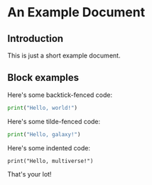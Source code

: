 # An Example Document

## Introduction

This is just a short example document.

## Block examples

Here's some backtick-fenced code:

```python
print("Hello, world!")
```

Here's some tilde-fenced code:

~~~python
print("Hello, galaxy!")
~~~

Here's some indented code:

    print("Hello, multiverse!")

That's your lot!
